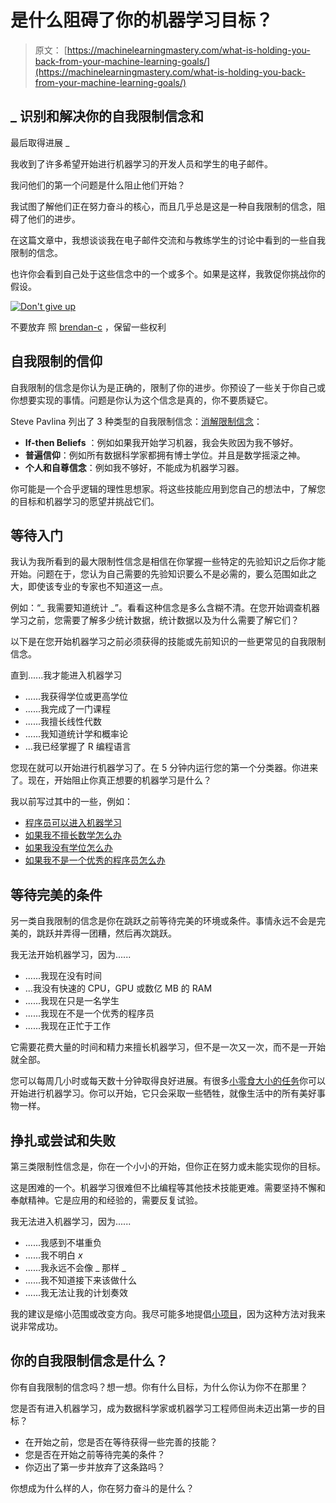 # 是什么阻碍了你的机器学习目标？

> 原文： [https://machinelearningmastery.com/what-is-holding-you-back-from-your-machine-learning-goals/](https://machinelearningmastery.com/what-is-holding-you-back-from-your-machine-learning-goals/)

## _ 识别和解决你的自我限制信念和
最后取得进展 _

我收到了许多希望开始进行机器学习的开发人员和学生的电子邮件。

我问他们的第一个问题是什么阻止他们开始？

我试图了解他们正在努力奋斗的核心，而且几乎总是这是一种自我限制的信念，阻碍了他们的进步。

在这篇文章中，我想谈谈我在电子邮件交流和与教练学生的讨论中看到的一些自我限制的信念。

也许你会看到自己处于这些信念中的一个或多个。如果是这样，我敦促你挑战你的假设。

[![Don't give up](img/b9bc160653ab667be24bf91fedfdcb59.jpg)](https://3qeqpr26caki16dnhd19sv6by6v-wpengine.netdna-ssl.com/wp-content/uploads/2014/06/dont-give-up.jpg)

不要放弃
照 [brendan-c](https://www.flickr.com/photos/brendan-c/5186068838) ，保留一些权利

## 自我限制的信仰

自我限制的信念是你认为是正确的，限制了你的进步。你预设了一些关于你自己或你想要实现的事情。问题是你认为这个信念是真的，你不要质疑它。

Steve Pavlina 列出了 3 种类型的自我限制信念：[消解限制信念](http://www.stevepavlina.com/blog/2012/07/dissolving-limiting-beliefs/)：

*   **If-then Beliefs** ：例如如果我开始学习机器，我会失败因为我不够好。
*   **普遍信仰**：例如所有数据科学家都拥有博士学位。并且是数学摇滚之神。
*   **个人和自尊信念**：例如我不够好，不能成为机器学习器。

你可能是一个合乎逻辑的理性思想家。将这些技能应用到您自己的想法中，了解您的目标和机器学习的愿望并挑战它们。

## 等待入门

我认为我所看到的最大限制性信念是相信在你掌握一些特定的先验知识之后你才能开始。问题在于，您认为自己需要的先验知识要么不是必需的，要么范围如此之大，即使该专业的专家也不知道这一点。

例如：“_ 我需要知道统计 _”。看看这种信念是多么含糊不清。在您开始调查机器学习之前，您需要了解多少统计数据，统计数据以及为什么需要了解它们？

以下是在您开始机器学习之前必须获得的技能或先前知识的一些更常见的自我限制信念。

直到......我才能进入机器学习

*   ......我获得学位或更高学位
*   ......我完成了一门课程
*   ......我擅长线性代数
*   ......我知道统计学和概率论
*   ...我已经掌握了 R 编程语言

您现在就可以开始进行机器学习了。在 5 分钟内运行您的第一个分类器。你进来了。现在，开始阻止你真正想要的机器学习是什么？

我以前写过其中的一些，例如：

*   [程序员可以进入机器学习](http://machinelearningmastery.com/programmers-can-get-into-machine-learning/ "Programmers Can Get Into Machine Learning")
*   [如果我不擅长数学怎么办](http://machinelearningmastery.com/what-if-im-not-good-at-mathematics/ "What if I’m Not Good at Mathematics")
*   [如果我没有学位怎么办](http://machinelearningmastery.com/what-if-i-dont-have-a-degree/ "What if I Don’t Have a Degree")
*   [如果我不是一个优秀的程序员怎么办](http://machinelearningmastery.com/what-if-im-not-a-good-programmer/ "What if I’m Not a Good Programmer")

## 等待完美的条件

另一类自我限制的信念是你在跳跃之前等待完美的环境或条件。事情永远不会是完美的，跳跃并弄得一团糟，然后再次跳跃。

我无法开始机器学习，因为......

*   ......我现在没有时间
*   ...我没有快速的 CPU，GPU 或数亿 MB 的 RAM
*   ......我现在只是一名学生
*   ......我现在不是一个优秀的程序员
*   ......我现在正忙于工作

它需要花费大量的时间和精力来擅长机器学习，但不是一次又一次，而不是一开始就全部。

您可以每周几小时或每天数十分钟取得良好进展。有很多[小零食大小的任务](http://machinelearningmastery.com/self-study-machine-learning-projects/ "4 Self-Study Machine Learning Projects")你可以开始进行机器学习。你可以开始，它只会采取一些牺牲，就像生活中的所有美好事物一样。

## 挣扎或尝试和失败

第三类限制性信念是，你在一个小小的开始，但你正在努力或未能实现你的目标。

这是困难的一个。机器学习很难但不比编程等其他技术技能更难。需要坚持不懈和奉献精神。它是应用的和经验的，需要反复试验。

我无法进入机器学习，因为......

*   ......我感到不堪重负
*   ......我不明白 _x_
*   ......我永远不会像 _ 那样 _
*   ......我不知道接下来该做什么
*   ......我无法让我的计划奏效

我的建议是缩小范围或改变方向。我尽可能多地提倡[小项目](http://machinelearningmastery.com/self-study-machine-learning-projects/ "4 Self-Study Machine Learning Projects")，因为这种方法对我来说非常成功。

## 你的自我限制信念是什么？

你有自我限制的信念吗？想一想。你有什么目标，为什么你认为你不在那里？

您是否有进入机器学习，成为数据科学家或机器学习工程师但尚未迈出第一步的目标？

*   在开始之前，您是否在等待获得一些完善的技能？
*   您是否在开始之前等待完美的条件？
*   你迈出了第一步并放弃了这条路吗？

你想成为什么样的人，你在努力奋斗的是什么？